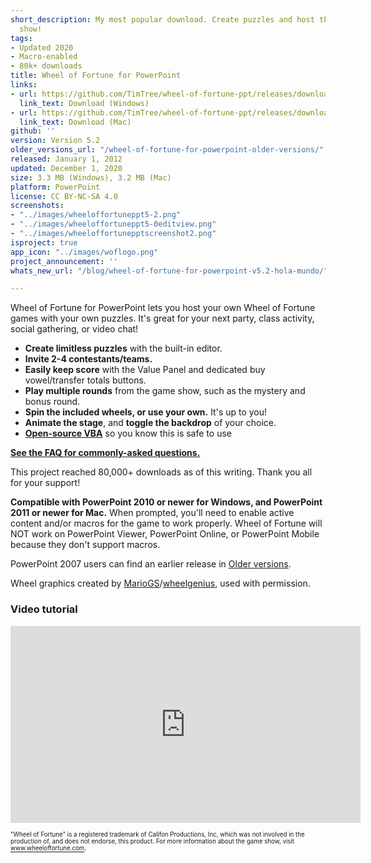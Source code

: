 ```yaml
---
short_description: My most popular download. Create puzzles and host the popular game
  show!
tags:
- Updated 2020
- Macro-enabled
- 80k+ downloads
title: Wheel of Fortune for PowerPoint
links:
- url: https://github.com/TimTree/wheel-of-fortune-ppt/releases/download/v5.2/WheelofFortune5.2.pptm
  link_text: Download (Windows)
- url: https://github.com/TimTree/wheel-of-fortune-ppt/releases/download/v5.2/WheelofFortuneMac5.2.zip
  link_text: Download (Mac)
github: ''
version: Version 5.2
older_versions_url: "/wheel-of-fortune-for-powerpoint-older-versions/"
released: January 1, 2012
updated: December 1, 2020
size: 3.3 MB (Windows), 3.2 MB (Mac)
platform: PowerPoint
license: CC BY-NC-SA 4.0
screenshots:
- "../images/wheeloffortuneppt5-2.png"
- "../images/wheeloffortuneppt5-0editview.png"
- "../images/wheeloffortunepptscreenshot2.png"
isproject: true
app_icon: "../images/woflogo.png"
project_announcement: ''
whats_new_url: "/blog/wheel-of-fortune-for-powerpoint-v5.2-hola-mundo/"

---
```

Wheel of Fortune for PowerPoint lets you host your own Wheel of Fortune games with your own puzzles. It's great for your next party, class activity, social gathering, or video chat!

* **Create limitless puzzles** with the built-in editor.
* **Invite 2-4 contestants/teams.**
* **Easily keep score** with the Value Panel and dedicated buy vowel/transfer totals buttons.
* **Play multiple rounds** from the game show, such as the mystery and bonus round.
* **Spin the included wheels, or use your own.** It's up to you!
* **Animate the stage**, and **toggle the backdrop** of your choice.
* <a href="https://github.com/TimTree/wheel-of-fortune-ppt" target="_blank" rel="noreferrer noopener">**Open-source VBA**</a> so you know this is safe to use

[**See the FAQ for commonly-asked questions.**](/wheel-of-fortune-for-powerpoint-faq/)

This project reached 80,000+ downloads as of this writing. Thank you all for your support!

**Compatible with PowerPoint 2010 or newer for Windows, and PowerPoint 2011 or newer for Mac.** When prompted, you'll need to enable active content and/or macros for the game to work properly. Wheel of Fortune will NOT work on PowerPoint Viewer, PowerPoint Online, or PowerPoint Mobile because they don't support macros.

PowerPoint 2007 users can find an earlier release in [Older versions](/wheel-of-fortune-for-powerpoint-older-versions/).

Wheel graphics created by <a href="https://buyavowel.boards.net/thread/6608/all-wheel-wedges" target="_blank" rel="noreferrer noopener">MarioGS</a>/<a href="https://www.deviantart.com/wheelgenius" target="_blank" rel="noreferrer noopener">wheelgenius</a>, used with permission.

### Video tutorial

<div class="videoWrapper"> <iframe title="Wheel of Fortune for PowerPoint video tutorial" allowfullscreen="" frameborder="0" height="315" src="https://www.youtube-nocookie.com/embed/QVPlyuG7L7s" width="560"></iframe> </div>

<sup><sub>"Wheel of Fortune" is a registered trademark of Califon Productions, Inc, which was not involved in the production of, and does not endorse, this product. For more information about the game show, visit <a href="https://www.wheeloffortune.com" target="_blank" rel="noreferrer noopener">www.wheeloffortune.com</a>.</sub></sup>